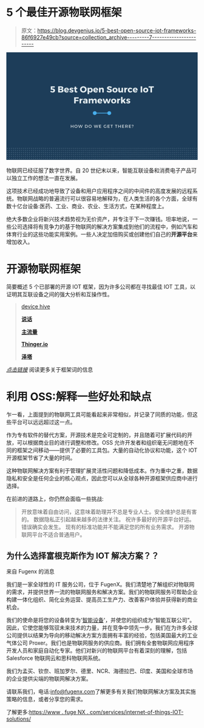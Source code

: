 # 5 个最佳开源物联网框架

> 原文：<https://blog.devgenius.io/5-best-open-source-iot-frameworks-86f6927e49cb?source=collection_archive---------7----------------------->

![](img/241fc31c6a63ddc78443403457e6fd42.png)

物联网已经征服了数字世界。自 20 世纪末以来，智能互联设备和消费电子产品可以独立工作的想法一直在发展。

这项技术已经成功地导致了设备和用户应用程序之间的中间件的高度发展的远程系统。物联网战略的普遍流行可以很容易地解释为，在人类生活的各个方面，全球有数十亿台设备:医药、工业、商业、农业、生活方式，在某种程度上。

绝大多数企业将新兴技术趋势视为无价资产，并专注于下一次赚钱。坦率地说，一些公司选择将有竞争力的基于物联网的解决方案集成到他们的流程中，例如汽车和体育行业的这些功能实用案例。一些人决定加倍购买或创建他们自己的**开源平台**来增加收入。

# 开源物联网框架

简要概述 5 个已部署的开源 IOT 框架，因为许多公司都在寻找最佳 IOT 工具，以证明其互联设备之间的强大分析和互操作性。

> [device hive](https://docs.devicehive.com/docs/101-overview#:~:text=DeviceHive%20is%20an%20open%20source,smart%20devices%20communication%20and%20management.&text=Our%20platform%20covers%20the%20whole,Learning%20jobs%20and%20Artificial%20Intelligence.)
> 
> [**说话**](https://www.mathworks.com/help/thingspeak/)
> 
> [**主流量**](https://www.mainflux.com/)
> 
> [**Thinger.io**](http://Thinger.io)
> 
> [**泽塔**](https://www.zettajs.org/)

[*点击链接*](https://www.fugenx.com/services/internet-of-things-iot-solutions/) 阅读更多关于框架词的信息

# 利用 OSS:解释一些好处和缺点

乍一看，上面提到的物联网工具可能看起来非常相似，并记录了同质的功能，但这些平台可以远远超过这一点。

作为专有软件的替代方案，开源技术是完全可定制的，并且随着可扩展代码的开放，可以根据商业目的进行调整和修改。OSS 允许开发者和组织毫无问题地在不同的框架之间移动——提供了必要的工具包。大量的自动化协议和功能，这个 IOT 开源框架节省了大量的时间。

这种物联网解决方案有利于管理扩展灵活性问题和降低成本。作为重中之重，数据隐私和安全是任何企业的核心观点，因此您可以从全球各种开源框架供应商中进行选择。

在前进的道路上，你仍然会面临一些挑战:

> 开放意味着自由访问，这意味着助理并不总是专业人士。安全维护总是有害的。
> 数据隐私正引起越来越多的法律关注。
> 祝许多最好的开源平台好运。
> 错误确实会发生。
> 现有的标准功能并不能满足您的所有业务需求。
> 开源物联网平台不适合普通用户。

## 为什么选择富根克斯作为 IOT 解决方案？？

来自 Fugenx 的消息

我们是一家全球性的 IT 服务公司，位于 FugenX。我们清楚地了解组织对物联网的需求，并提供世界一流的物联网服务和解决方案。我们的物联网服务可帮助企业构建一体化组织、简化业务运营、提高员工生产力、改善客户体验并获得新的商业机会。

我们的使命是将您的设备转变为'[智能设备](https://www.fugenx.com/services/iot-applications-for-wearables/)'，并使您的组织成为“智能互联公司”。因此，它使您能够驾驭未来技术的力量，并在竞争中领先一步。我们在为许多全球公司提供以结果为导向的移动解决方案方面拥有丰富的经验，包括美国最大的工业气体公司 Proxer。我们也是物联网服务的供应商。我们拥有全套物联网应用程序开发人员和家庭自动化专家。他们对新兴的物联网平台有着深刻的理解，包括 Salesforce 物联网云和思科物联网系统。

我们为孟买、钦奈、班加罗尔、德里、NCR、海德拉巴、印度、美国和全球市场的企业提供尖端的物联网解决方案。

请联系我们，电话:[info@fugenx.com](mailto:info@fugenx.com)了解更多有关我们物联网解决方案及其实施策略的信息，或者分享您的需求。

了解更多:[https://www . fuge NX . com/services/internet-of-things-IOT-solutions/](https://www.fugenx.com/services/internet-of-things-iot-solutions/)